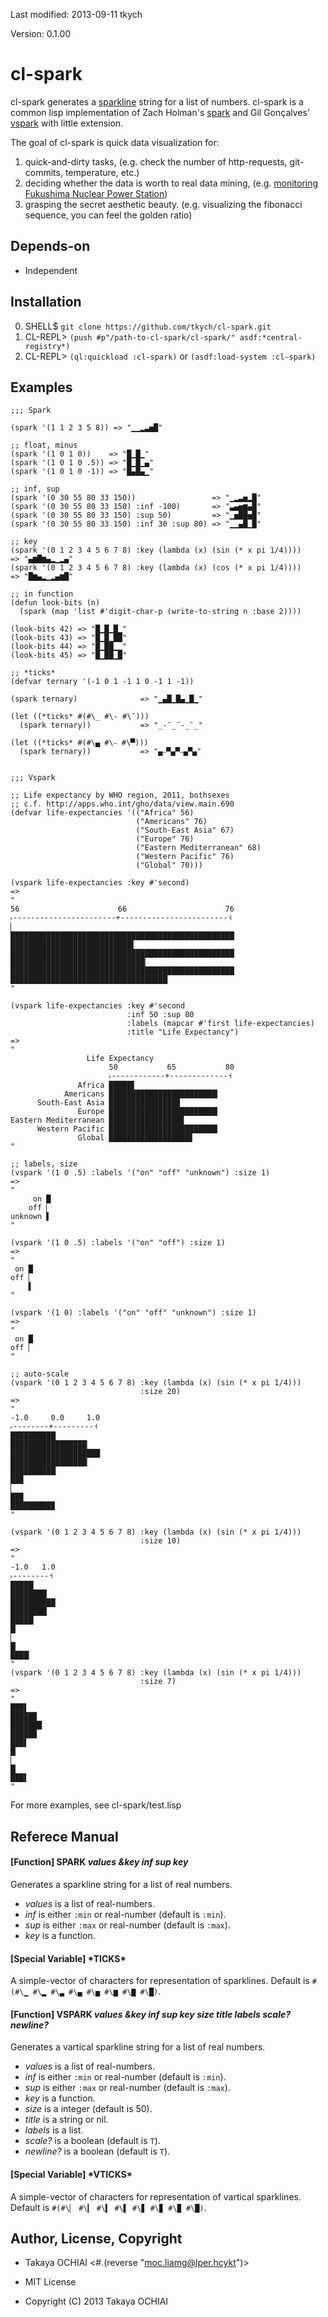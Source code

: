 Last modified: 2013-09-11 tkych

Version: 0.1.00


cl-spark
========

cl-spark generates a [sparkline][Sparkline theory and practice by Edward Tufte] string for a list of numbers.
cl-spark is a common lisp implementation of Zach Holman's [spark][spark] and Gil Gonçalves' [vspark][vspark] with little extension.

The goal of cl-spark is quick data visualization for:

 1. quick-and-dirty tasks,
    (e.g. check the number of http-requests, git-commits, temperature, etc.)
 2. deciding whether the data is worth to real data mining,
    (e.g. [monitoring Fukushima Nuclear Power Station][fukushima-monitor])
 3. grasping the secret aesthetic beauty.
    (e.g. visualizing the fibonacci sequence, you can feel the golden ratio)


[spark]:  https://github.com/holman/spark
[vspark]: https://github.com/LuRsT/vspark
[Sparkline theory and practice by Edward Tufte]: http://www.edwardtufte.com/bboard/q-and-a-fetch-msg?msg_id=0001OR
[fukushima-monitor]: https://gist.github.com/tkych/6509285


Depends-on
----------

 - Independent


Installation
------------

 0. SHELL$   `git clone https://github.com/tkych/cl-spark.git`
 1. CL-REPL> `(push #p"/path-to-cl-spark/cl-spark/" asdf:*central-registry*)`
 2. CL-REPL> `(ql:quickload :cl-spark)` or `(asdf:load-system :cl-spark)`


Examples
--------

    ;;; Spark

    (spark '(1 1 2 3 5 8)) => "▁▁▂▃▅█"

    ;; float, minus
    (spark '(1 0 1 0))    => "█▁█▁"
    (spark '(1 0 1 0 .5)) => "█▁█▁▄"
    (spark '(1 0 1 0 -1)) => "█▄█▄▁"

    ;; inf, sup
    (spark '(0 30 55 80 33 150))                 => "▁▂▃▅▂█"
    (spark '(0 30 55 80 33 150) :inf -100)       => "▃▄▅▆▄█"
    (spark '(0 30 55 80 33 150) :sup 50)         => "▁▅██▅█"
    (spark '(0 30 55 80 33 150) :inf 30 :sup 80) => "▁▁▄█▁█"

    ;; key
    (spark '(0 1 2 3 4 5 6 7 8) :key (lambda (x) (sin (* x pi 1/4))))
    => "▄▆█▆▄▂▁▂▄"
    (spark '(0 1 2 3 4 5 6 7 8) :key (lambda (x) (cos (* x pi 1/4))))
    => "█▆▄▂▁▂▄▆█"

    ;; in function
    (defun look-bits (n)
      (spark (map 'list #'digit-char-p (write-to-string n :base 2))))

    (look-bits 42) => "█▁█▁█▁"
    (look-bits 43) => "█▁█▁██"
    (look-bits 44) => "█▁██▁▁"
    (look-bits 45) => "█▁██▁█"

    ;; *ticks*
    (defvar ternary '(-1 0 1 -1 1 0 -1 1 -1))

    (spark ternary)              => "▁▄█▁█▄▁█▁"

    (let ((*ticks* #(#\_ #\- #\¯)))
      (spark ternary))           => "_-¯_¯-_¯_"

    (let ((*ticks* #(#\▄ #\⎯ #\▀)))
      (spark ternary))           => "▄⎯▀▄▀⎯▄▀▄"


    ;;; Vspark

    ;; Life expectancy by WHO region, 2011, bothsexes
    ;; c.f. http://apps.who.int/gho/data/view.main.690
    (defvar life-expectancies '(("Africa" 56)
                                ("Americans" 76)
                                ("South-East Asia" 67)
                                ("Europe" 76)
                                ("Eastern Mediterranean" 68)
                                ("Western Pacific" 76)
                                ("Global" 70)))

    (vspark life-expectancies :key #'second)
    =>
    "
    56                      66                      76
    ˫-----------------------+------------------------˧
    ▏
    ██████████████████████████████████████████████████
    ███████████████████████████▌
    ██████████████████████████████████████████████████
    ██████████████████████████████▏
    ██████████████████████████████████████████████████
    ███████████████████████████████████▏
    "

    (vspark life-expectancies :key #'second
                              :inf 50 :sup 80
                              :labels (mapcar #'first life-expectancies)
                              :title "Life Expectancy")
    =>
    "
                     Life Expectancy                  
                          50           65           80
                          ˫------------+-------------˧
                   Africa █████▋
                Americans ████████████████████████▎
          South-East Asia ███████████████▉
                   Europe ████████████████████████▎
    Eastern Mediterranean ████████████████▊
          Western Pacific ████████████████████████▎
                   Global ██████████████████▋
    "

    ;; labels, size
    (vspark '(1 0 .5) :labels '("on" "off" "unknown") :size 1)
    =>
    "
         on █
        off ▏
    unknown ▌
    "

    (vspark '(1 0 .5) :labels '("on" "off") :size 1)
    =>
    "
     on █
    off ▏
        ▌
    "

    (vspark '(1 0) :labels '("on" "off" "unknown") :size 1)
    =>
    "
     on █
    off ▏
    "

    ;; auto-scale
    (vspark '(0 1 2 3 4 5 6 7 8) :key (lambda (x) (sin (* x pi 1/4)))
                                 :size 20)
    =>
    "
    -1.0     0.0     1.0
    ˫--------+---------˧
    ██████████▏
    █████████████████▏
    ████████████████████
    █████████████████▏
    ██████████▏
    ██▉
    ▏
    ██▉
    █████████▉
    "

    (vspark '(0 1 2 3 4 5 6 7 8) :key (lambda (x) (sin (* x pi 1/4)))
                                 :size 10)
    =>
    "
    -1.0   1.0
    ˫--------˧
    █████▏
    ████████▏
    ██████████
    ████████▏
    █████▏
    █▏
    ▏
    █▏
    ████▏
    "
    (vspark '(0 1 2 3 4 5 6 7 8) :key (lambda (x) (sin (* x pi 1/4)))
                                 :size 7)
    =>
    "
    ███▌
    █████▉
    ███████
    █████▉
    ███▌
    █▏
    ▏
    █▏
    ███▌
    "


For more examples, see cl-spark/test.lisp


Referece Manual
---------------

#### [Function] SPARK _values_ _&key_ _inf_ _sup_ _key_

Generates a sparkline string for a list of real numbers.

  * _values_ is a list of real-numbers.
  * _inf_ is either `:min` or  real-number (default is `:min`).
  * _sup_ is either `:max` or  real-number (default is `:max`).
  * _key_ is a function.


#### [Special Variable] \*TICKS\*

A simple-vector of characters for representation of sparklines.
Default is `#(#\▁ #\▂ #\▃ #\▄ #\▅ #\▆ #\▇ #\█)`.


#### [Function] VSPARK _values_ _&key_ _inf_ _sup_ _key_ _size_ _title_ _labels_ _scale?_ _newline?_

Generates a vartical sparkline string for a list of real numbers.

  * _values_ is a list of real-numbers.
  * _inf_ is either `:min` or real-number (default is `:min`).
  * _sup_ is either `:max` or real-number (default is `:max`).
  * _key_ is a function.
  * _size_ is a integer (default is 50).
  * _title_ is a string or nil.
  * _labels_ is a list.
  * _scale?_ is a boolean (default is `T`).
  * _newline?_ is a boolean (default is `T`).


#### [Special Variable] \*VTICKS\*

A simple-vector of characters for representation of vartical
sparklines. Default is `#(#\▏ #\▎ #\▍ #\▌ #\▋ #\▊ #\▉ #\█)`.


Author, License, Copyright
--------------------------

- Takaya OCHIAI  <#.(reverse "moc.liamg@lper.hcykt")>

- MIT License

- Copyright (C) 2013 Takaya OCHIAI
